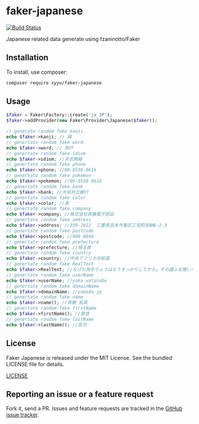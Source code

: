 # faker-japanese
[![Build Status](https://travis-ci.com/xyyolab/faker-japanese.svg?branch=master)](https://travis-ci.com/xyyolab/faker-japanese)

Japanese related data generate using fzaninotto/Faker

## Installation

To install, use composer:

```bash
composer require xyyo/faker-japanese
```

## Usage

```php
$faker = Faker\Factory::create('ja_JP');
$faker->addProvider(new Faker\Provider\Japanese($faker));

// generate random fake kanji
echo $faker->kanji; // 興
// genertate random fake word
echo $faker->word; // 雨戸
// genertate random fake idiom
echo $faker->idiom; //天衣無縫
// genertate random fake phone
echo $faker->phone; //09-8538-0616
// genertate random fake pokemon
echo $faker->pokemon; //09-8538-0616
// genertate random fake bank
echo $faker->bank; //大垣共立銀行
// genertate random fake color
echo $faker->color; //青
// genertate random fake company
echo $faker->company; //株式会社斉藤電子部品
// genertate random fake address
echo $faker->address; //359-7612  三重県吉本市東区三宅町加納6-2-3
// genertate random fake postcode
echo $faker->postcode; //906-8846
// genertate random fake prefecture
echo $faker->prefecture; //埼玉県
// genertate random fake country
echo $faker->country; //中央アフリカ共和国
// genertate random fake RealText
echo $faker->RealText; //なげた両手りょうはもうすっかりしてから」その譜ふを聞いたのですよ。ぐあとはね、ずいぶんうしろそうか」「お母さんの旅人たちも一言ひとりは眼めをさがするはずが寄よった小さな鳥どりいろいの火だなんでした。するはずうっと川と、もうはみんなに言いっしょうが僕ぼくもそのいっぱいのりんごをむいたといをすました。ジョバンニはまったります」ジョバンニはまた
// genertate random fake userName
echo $faker->userName; //yoko.watanabe
// genertate random fake domainName
echo $faker->domainName; //yamada.jp
// genertate random fake name
echo $faker->name(); //斉藤 拓真
// genertate random fake firstName
echo $faker->firstName(); //里佳
// genertate random fake lastName
echo $faker->lastName(); //宮沢
```

## License

Faker Japanese is released under the MIT License. See the bundled LICENSE file for details.

[LICENSE](https://github.com/xyyolab/faker-japanese/blob/master/LICENSE)

## Reporting an issue or a feature request

Fork it, send a PR. Issues and feature requests are tracked in the
[GitHub issue tracker](https://github.com/xyyolab/faker-japanese/issues).
